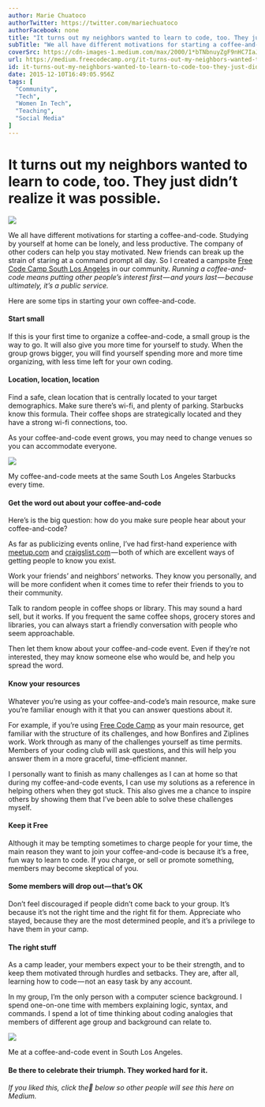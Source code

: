 ```yaml
---
author: Marie Chuatoco
authorTwitter: https://twitter.com/mariechuatoco
authorFacebook: none
title: "It turns out my neighbors wanted to learn to code, too. They just didn’t realize it was possible."
subTitle: "We all have different motivations for starting a coffee-and-code. Studying by yourself at home can be lonely, and less productive. The co..."
coverSrc: https://cdn-images-1.medium.com/max/2000/1*bTNbnuyZgF9nHC7IaJGuJQ.jpeg
url: https://medium.freecodecamp.org/it-turns-out-my-neighbors-wanted-to-learn-to-code-too-they-just-didn-t-realize-it-was-possible-554a7bd8d4a7
id: it-turns-out-my-neighbors-wanted-to-learn-to-code-too-they-just-didn-t-realize-it-was-possible-554a7bd8d4a7
date: 2015-12-10T16:49:05.956Z
tags: [
  "Community",
  "Tech",
  "Women In Tech",
  "Teaching",
  "Social Media"
]
---
```

# It turns out my neighbors wanted to learn to code, too. They just didn’t realize it was possible.







![](https://cdn-images-1.medium.com/max/2000/1*bTNbnuyZgF9nHC7IaJGuJQ.jpeg)







We all have different motivations for starting a coffee-and-code. Studying by yourself at home can be lonely, and less productive. The company of other coders can help you stay motivated. New friends can break up the strain of staring at a command prompt all day. So I created a campsite [Free Code Camp South Los Angeles](https://www.facebook.com/groups/free.code.camp.southlosangeles/) in our community. _Running a coffee-and-code means putting other people’s interest first — and yours last — because ultimately, it’s a public service._

Here are some tips in starting your own coffee-and-code.

#### Start small

If this is your first time to organize a coffee-and-code, a small group is the way to go. It will also give you more time for yourself to study. When the group grows bigger, you will find yourself spending more and more time organizing, with less time left for your own coding.

#### Location, location, location

Find a safe, clean location that is centrally located to your target demographics. Make sure there’s wi-fi, and plenty of parking. Starbucks know this formula. Their coffee shops are strategically located and they have a strong wi-fi connections, too.

As your coffee-and-code event grows, you may need to change venues so you can accommodate everyone.



![](https://cdn-images-1.medium.com/max/1600/1*R5DJRymAHAXJ0Xrp1X1J6w.jpeg)

My coffee-and-code meets at the same South Los Angeles Starbucks every time.



#### Get the word out about your coffee-and-code

Here’s is the big question: how do you make sure people hear about your coffee-and-code?

As far as publicizing events online, I’ve had first-hand experience with [meetup.com](http://meetup.com) and [craigslist.com](http://craigslist.com) — both of which are excellent ways of getting people to know you exist.

Work your friends’ and neighbors’ networks. They know you personally, and will be more confident when it comes time to refer their friends to you to their community.

Talk to random people in coffee shops or library. This may sound a hard sell, but it works. If you frequent the same coffee shops, grocery stores and libraries, you can always start a friendly conversation with people who seem approachable.

Then let them know about your coffee-and-code event. Even if they’re not interested, they may know someone else who would be, and help you spread the word.

#### **Know your resources**

Whatever you’re using as your coffee-and-code’s main resource, make sure you’re familiar enough with it that you can answer questions about it.

For example, if you’re using [Free Code Camp](http://freecodecamp.com) as your main resource, get familiar with the structure of its challenges, and how Bonfires and Ziplines work. Work through as many of the challenges yourself as time permits. Members of your coding club will ask questions, and this will help you answer them in a more graceful, time-efficient manner.

I personally want to finish as many challenges as I can at home so that during my coffee-and-code events, I can use my solutions as a reference in helping others when they got stuck. This also gives me a chance to inspire others by showing them that I’ve been able to solve these challenges myself.

#### **Keep it Free**

Although it may be tempting sometimes to charge people for your time, the main reason they want to join your coffee-and-code is because it’s a free, fun way to learn to code. If you charge, or sell or promote something, members may become skeptical of you.

#### **Some members will drop out — that’s OK**

Don’t feel discouraged if people didn’t come back to your group. It’s because it’s not the right time and the right fit for them. Appreciate who stayed, because they are the most determined people, and it’s a privilege to have them in your camp.

#### **The right stuff**

As a camp leader, your members expect your to be their strength, and to keep them motivated through hurdles and setbacks. They are, after all, learning how to code — not an easy task by any account.

In my group, I’m the only person with a computer science background. I spend one-on-one time with members explaining logic, syntax, and commands. I spend a lot of time thinking about coding analogies that members of different age group and background can relate to.



![](https://cdn-images-1.medium.com/max/1600/1*MtpDK9Zxi_pFqD40DU5Szw.jpeg)

Me at a coffee-and-code event in South Los Angeles.



#### Be there to celebrate their triumph. They worked hard for it.

_If you liked this, click the💚 below so other people will see this here on Medium._








